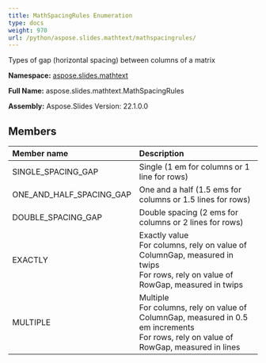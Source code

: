 ```yaml
---
title: MathSpacingRules Enumeration
type: docs
weight: 970
url: /python/aspose.slides.mathtext/mathspacingrules/
---
```


Types of gap (horizontal spacing) between columns of a matrix

**Namespace:** [aspose.slides.mathtext](/python/aspose.slides.mathtext/)

**Full Name:** aspose.slides.mathtext.MathSpacingRules

**Assembly:**  Aspose.Slides Version: 22.1.0.0

## **Members**
|**Member name**|**Description**|
| :- | :- |
|SINGLE_SPACING_GAP|Single (1 em for columns or 1 line for rows)|
|ONE_AND_HALF_SPACING_GAP|One and a half (1.5 ems for columns or 1.5 lines for rows)|
|DOUBLE_SPACING_GAP|Double spacing (2 ems for columns or 2 lines for rows)|
|EXACTLY|Exactly value<br/>            For columns, rely on value of ColumnGap, measured in twips<br/>            For rows, rely on value of RowGap, measured in twips|
|MULTIPLE|Multiple<br/>            For columns, rely on value of ColumnGap, measured in 0.5 em increments<br/>            For rows, rely on value of RowGap, measured in lines|
